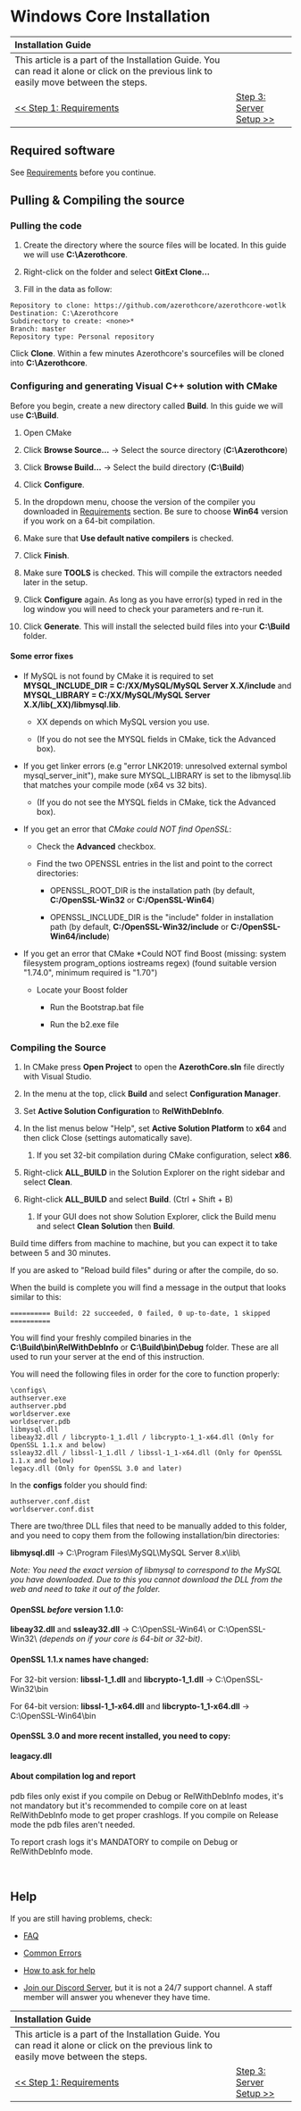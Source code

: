 # Windows Core Installation

| Installation Guide | |
| :- | :- |
| This article is a part of the Installation Guide. You can read it alone or click on the previous link to easily move between the steps. |
| [<< Step 1: Requirements](requirements.md) | [Step 3: Server Setup >>](server-setup.md) |

## Required software

See [Requirements](requirements.md) before you continue.

## Pulling & Compiling the source

### Pulling the code

1. Create the directory where the source files will be located. In this guide we will use **C:\Azerothcore**.

1. Right-click on the folder and select **GitExt Clone...**

1. Fill in the data as follow:

```
Repository to clone: https://github.com/azerothcore/azerothcore-wotlk
Destination: C:\Azerothcore
Subdirectory to create: <none>*
Branch: master
Repository type: Personal repository
```

Click **Clone**. Within a few minutes Azerothcore's sourcefiles will be cloned into **C:\Azerothcore**.

### Configuring and generating Visual C++ solution with CMake

Before you begin, create a new directory called **Build**. In this guide we will use **C:\Build**.

1. Open CMake

1. Click **Browse Source...** → Select the source directory (**C:\Azerothcore**)

1. Click **Browse Build...** → Select the build directory (**C:\Build**)

1. Click **Configure**.

1. In the dropdown menu, choose the version of the compiler you downloaded in [Requirements](windows-requirements.md) section. Be sure to choose **Win64** version if you work on a 64-bit compilation.

1. Make sure that **Use default native compilers** is checked.

1. Click **Finish**.

1. Make sure **TOOLS** is checked. This will compile the extractors needed later in the setup.

1. Click **Configure** again. As long as you have error(s) typed in red in the log window you will need to check your parameters and re-run it.

1. Click **Generate**. This will install the selected build files into your **C:\Build** folder.

#### Some error fixes

- If MySQL is not found by CMake it is required to set **MYSQL_INCLUDE_DIR = C:/XX/MySQL/MySQL Server X.X/include** and **MYSQL_LIBRARY = C:/XX/MySQL/MySQL Server X.X/lib(_XX)/libmysql.lib**.

    - XX depends on which MySQL version you use.
    
    - (If you do not see the MYSQL fields in CMake, tick the Advanced box).
    
- If you get linker errors (e.g "error LNK2019: unresolved external symbol mysql_server_init"), make sure MYSQL_LIBRARY is set to the libmysql.lib that matches your compile mode (x64 vs 32 bits).

    - (If you do not see the MYSQL fields in CMake, tick the Advanced box).

- If you get an error that *CMake could NOT find OpenSSL*:
    
    - Check the **Advanced** checkbox.
    
    - Find the two OPENSSL entries in the list and point to the correct directories:

        - OPENSSL_ROOT_DIR is the installation path (by default, **C:/OpenSSL-Win32** or **C:/OpenSSL-Win64**)
        
        - OPENSSL_INCLUDE_DIR is the "include" folder in installation path (by default, **C:/OpenSSL-Win32/include** or **C:/OpenSSL-Win64/include**)

- If you get an error that CMake *Could NOT find Boost (missing: system filesystem program_options iostreams regex) (found suitable version "1.74.0", minimum required is "1.70")

    - Locate your Boost folder

        - Run the Bootstrap.bat file

        - Run the b2.exe file 

### Compiling the Source

1. In CMake press **Open Project** to open the **AzerothCore.sln** file directly with Visual Studio.

1. In the menu at the top, click **Build** and select **Configuration Manager**.

1. Set **Active Solution Configuration** to **RelWithDebInfo**.

1. In the list menus below "Help", set **Active Solution Platform** to **x64** and then click Close (settings automatically save).

    1. If you set 32-bit compilation during CMake configuration, select **x86**.

1. Right-click **ALL_BUILD** in the Solution Explorer on the right sidebar and select **Clean**.
 
1. Right-click **ALL_BUILD** and select **Build**. (Ctrl + Shift + B)

    1. If your GUI does not show Solution Explorer, click the Build menu and select **Clean Solution** then **Build**.

Build time differs from machine to machine, but you can expect it to take between 5 and 30 minutes.

If you are asked to "Reload build files" during or after the compile, do so.

When the build is complete you will find a message in the output that looks similar to this:

```
========== Build: 22 succeeded, 0 failed, 0 up-to-date, 1 skipped ==========
```

You will find your freshly compiled binaries in the **C:\Build\bin\RelWithDebInfo** or **C:\Build\bin\Debug** folder. These are all used to run your server at the end of this instruction.

You will need the following files in order for the core to function properly:

```
\configs\
authserver.exe
authserver.pbd
worldserver.exe
worldserver.pdb
libmysql.dll
libeay32.dll / libcrypto-1_1.dll / libcrypto-1_1-x64.dll (Only for OpenSSL 1.1.x and below)
ssleay32.dll / libssl-1_1.dll / libssl-1_1-x64.dll (Only for OpenSSL 1.1.x and below)
legacy.dll (Only for OpenSSL 3.0 and later)
```

In the **configs** folder you should find:

```
authserver.conf.dist
worldserver.conf.dist
```

There are two/three DLL files that need to be manually added to this folder, and you need to copy them from the following installation/bin directories:

**libmysql.dll** → C:\Program Files\MySQL\MySQL Server 8.x\lib\

*Note: You need the exact version of libmysql to correspond to the MySQL you have downloaded. Due to this you cannot download the DLL from the web and need to take it out of the folder.*

#### OpenSSL _before_ version 1.1.0:

**libeay32.dll** and
**ssleay32.dll** → C:\OpenSSL-Win64\ or C:\OpenSSL-Win32\ *(depends on if your core is 64-bit or 32-bit)*.

#### OpenSSL 1.1.x names have changed:

For 32-bit version:
**libssl-1_1.dll** and
**libcrypto-1_1.dll** → C:\OpenSSL-Win32\bin

For 64-bit version:
**libssl-1_1-x64.dll** and
**libcrypto-1_1-x64.dll** → C:\OpenSSL-Win64\bin

#### OpenSSL 3.0 and more recent installed, you need to copy:

**leagacy.dll**

#### About compilation log and report

pdb files only exist if you compile on Debug or RelWithDebInfo modes, it's not mandatory but it's recommended to compile core on at least RelWithDebInfo mode to get proper crashlogs. If you compile on Release mode the pdb files aren't needed.

To report crash logs it's MANDATORY to compile on Debug or RelWithDebInfo mode.

<br>

## Help

If you are still having problems, check:

* [FAQ](faq.md)

* [Common Errors](common-errors.md)

* [How to ask for help](how-to-ask-for-help.md)

* [Join our Discord Server](https://discord.gg/gkt4y2x), but it is not a 24/7 support channel. A staff member will answer you whenever they have time.

| Installation Guide | |
| :- | :- |
| This article is a part of the Installation Guide. You can read it alone or click on the previous link to easily move between the steps. |
| [<< Step 1: Requirements](requirements.md) | [Step 3: Server Setup >>](server-setup.md) |
